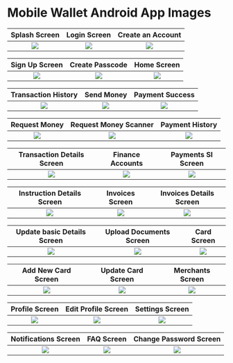# Mobile Wallet Android App Images

|                        Splash Screen                         |                        Login Screen                        |                       Create an Account                        |
|:------------------------------------------------------------:|:----------------------------------------------------------:|:--------------------------------------------------------------:|
| <img src="https://github.com/user-attachments/assets/acc3b852-55a6-4ee8-b907-9bcc113af2c0" /> | <img src="https://github.com/user-attachments/assets/43dd37bf-93a7-4905-a28b-eb60e1ead2e3"/> | <img src="https://github.com/user-attachments/assets/0d572af2-8e89-45ca-bae4-663d3d6ef21b"/> |

|                     Sign Up Screen                      |                        Create Passcode                        |                     Home Screen                     |
|:-------------------------------------------------------:|:-------------------------------------------------------------:|:---------------------------------------------------:|
| <img src="https://github.com/user-attachments/assets/1e7f984e-6f99-4f76-981b-c52f5f2c52f0" /> | <img src="https://github.com/user-attachments/assets/afeeea8b-142f-47b5-a610-ca020277b3e1"/> | <img src="https://github.com/user-attachments/assets/2753a54c-201d-4570-b363-46c930793d37"/> |

|                        Transaction History                         |                        Send Money                        |                    Payment Success                    |
|:------------------------------------------------------------------:|:--------------------------------------------------------:|:--------------------------------------------------------------:|
| <img src="https://github.com/user-attachments/assets/1aeabe16-c69e-4c51-994f-23ebca203c3b" /> | <img src="https://github.com/user-attachments/assets/19f20655-4966-4ff8-ac29-6e7a4cd1769f"/> | <img src="https://github.com/user-attachments/assets/c35c7d4d-7437-4563-8cb2-198bdab3cdb2"/> |

|                         Request Money                         |                        Request Money Scanner                        |                        Payment History                         |
|:-------------------------------------------------------------:|:-------------------------------------------------------------------:|:--------------------------------------------------------------:|
| <img src="https://github.com/user-attachments/assets/0a3f9f04-76a0-46da-9744-d589f99f9577" /> | <img src="https://github.com/user-attachments/assets/8d75922e-fd9f-42c1-8c94-2fdfc69658a9"/> | <img src="https://github.com/user-attachments/assets/790f499b-42c2-4452-99db-837e6e69cf24"/> |

|                     Transaction Details Screen                      |                        Finance Accounts                         |                     Payments SI Screen                     |
|:-------------------------------------------------------------------:|:---------------------------------------------------------------:|:----------------------------------------------------------:|
| <img src="https://github.com/user-attachments/assets/e9a0f78a-9e57-49fb-8a3d-d65b9cdaeb2a" /> | <img src="https://github.com/user-attachments/assets/2bbb3a99-3aa1-44e5-96c1-e67e2650ff43"/> | <img src="https://github.com/user-attachments/assets/b88877bc-71d0-4c96-8fe1-ebbd53503509"/> |

|                      Instruction Details Screen                      |                     Invoices Screen                      |                    Invoices Details Screen                     |
|:--------------------------------------------------------------------:|:--------------------------------------------------------:|:--------------------------------------------------------------:|
| <img src="https://github.com/user-attachments/assets/1f8c4820-eafc-4527-8269-21dd9f5b3ebb" /> | <img src="https://github.com/user-attachments/assets/9f57188c-9c45-4933-8110-788289c9e086"/> | <img src="https://github.com/user-attachments/assets/c3d51561-dcfc-40b8-a2aa-2d1dedee5cbd"/> |

|                     Update basic Details Screen                     |                     Upload Documents Screen                     |                      Card Screen                      |
|:-------------------------------------------------------------------:|:---------------------------------------------------------------:|:-----------------------------------------------------:|
| <img src="https://github.com/user-attachments/assets/f8c1bc01-cc5c-4881-948a-0032c01ce55d" /> | <img src="https://github.com/user-attachments/assets/439c7fd4-0ac9-47bb-bc28-3d16c9f6e3b0"/> | <img src="https://github.com/user-attachments/assets/28c279ed-f588-40f9-a983-39480ef7cbc1"/> |

|                     Add New Card Screen                     |                     Update Card Screen                     |                     Merchants Screen                      |
|:-----------------------------------------------------------:|:----------------------------------------------------------:|:---------------------------------------------------------:|
| <img src="https://github.com/user-attachments/assets/dbe8578e-62a9-40d8-ace5-c371f92c7bf5" /> | <img src="https://github.com/user-attachments/assets/2f9dfbb3-034d-4568-b174-0168c05cddbf"/> | <img src="https://github.com/user-attachments/assets/7dabdc0c-d884-4491-8f1d-80d711c13048"/> |

|                      Profile Screen                      |                     Edit Profile Screen                     |                     Settings Screen                      |
|:--------------------------------------------------------:|:-----------------------------------------------------------:|:--------------------------------------------------------:|
| <img src="https://github.com/user-attachments/assets/ce6c4523-292a-46d9-b38c-b0a6b9aba052" /> | <img src="https://github.com/user-attachments/assets/dee29ca0-74d7-480c-88f0-513030c5297b"/> | <img src="https://github.com/user-attachments/assets/27771a85-d275-4fcc-8453-b4639a2ee937"/> |

|                      Notifications Screen                      |                      FAQ Screen                      |                     Change Password Screen                     |
|:--------------------------------------------------------------:|:----------------------------------------------------:|:--------------------------------------------------------------:|
| <img src="https://github.com/user-attachments/assets/5f84ed87-969b-4af5-8676-bde90f6f90b0" /> | <img src="https://github.com/user-attachments/assets/42ec8984-7224-4aab-84f3-2a8f42022186"/> | <img src="https://github.com/user-attachments/assets/17bd6402-a3a5-442b-ada0-5654c3bb8238"/> |

